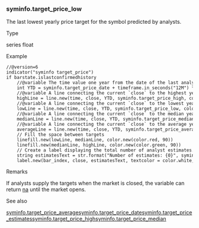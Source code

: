 ### syminfo.target\_price\_low

The last lowest yearly price target for the symbol predicted by analysts.

Type

series float

Example

```
//@version=6  
indicator("syminfo target_price")  
if barstate.islastconfirmedhistory  
    //@variable The time value one year from the date of the last analyst recommendations.  
    int YTD = syminfo.target_price_date + timeframe.in_seconds("12M") * 1000  
    //@variable A line connecting the current `close` to the highest yearly price estimate.  
    highLine = line.new(time, close, YTD, syminfo.target_price_high, color = color.green, xloc = xloc.bar_time)  
    //@variable A line connecting the current `close` to the lowest yearly price estimate.  
    lowLine = line.new(time, close, YTD, syminfo.target_price_low, color = color.red, xloc = xloc.bar_time)  
    //@variable A line connecting the current `close` to the median yearly price estimate.  
    medianLine = line.new(time, close, YTD, syminfo.target_price_median, color = color.gray, xloc = xloc.bar_time)  
    //@variable A line connecting the current `close` to the average yearly price estimate.  
    averageLine = line.new(time, close, YTD, syminfo.target_price_average, color = color.orange, xloc = xloc.bar_time)  
    // Fill the space between targets  
    linefill.new(lowLine, medianLine, color.new(color.red, 90))  
    linefill.new(medianLine, highLine, color.new(color.green, 90))  
    // Create a label displaying the total number of analyst estimates.  
    string estimatesText = str.format("Number of estimates: {0}", syminfo.target_price_estimates)  
    label.new(bar_index, close, estimatesText, textcolor = color.white, size = size.large)
```

Remarks

If analysts supply the targets when the market is closed, the variable can return [na](#var_na) until the market opens.

See also

[syminfo.target\_price\_average](#var_syminfo.target_price_average)[syminfo.target\_price\_date](#var_syminfo.target_price_date)[syminfo.target\_price\_estimates](#var_syminfo.target_price_estimates)[syminfo.target\_price\_high](#var_syminfo.target_price_high)[syminfo.target\_price\_median](#var_syminfo.target_price_median)
